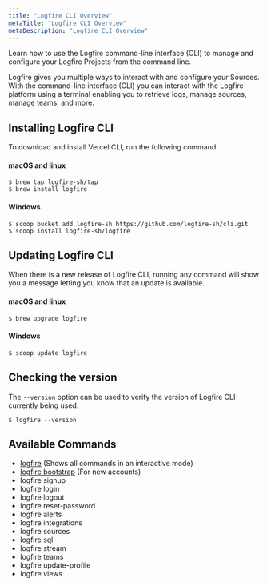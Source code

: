 ```yaml
---
title: "Logfire CLI Overview"
metaTitle: "Logfire CLI Overview"
metaDescription: "Logfire CLI Overview"
---
```


Learn how to use the Logfire command-line interface (CLI) to manage and configure your Logfire Projects from the command line.

Logfire gives you multiple ways to interact with and configure your Sources. 
With the command-line interface (CLI) you can interact with the Logfire platform using a terminal
enabling you to retrieve logs, manage sources, manage teams, and more.

## Installing Logfire CLI

To download and install Vercel CLI, run the following command:

#### macOS and linux
```
$ brew tap logfire-sh/tap
$ brew install logfire
```

#### Windows
```
$ scoop bucket add logfire-sh https://github.com/logfire-sh/cli.git
$ scoop install logfire-sh/logfire
```

## Updating Logfire CLI

When there is a new release of Logfire CLI, 
running any command will show you a message letting you know that an update is available.

#### macOS and linux
```
$ brew upgrade logfire
```

#### Windows
```
$ scoop update logfire
```

## Checking the version

The ```--version``` option can be used to verify the version of Logfire CLI currently being used.

```
$ logfire --version
```

## Available Commands
- [logfire](/cli/logfire) (Shows all commands in an interactive mode)
- [logfire bootstrap](/cli/bootstrap) (For new accounts)
- logfire signup
- logfire login
- logfire logout
- logfire reset-password
- logfire alerts
- logfire integrations
- logfire sources
- logfire sql
- logfire stream
- logfire teams
- logfire update-profile
- logfire views